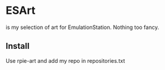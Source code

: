 # ESArt

is my selection of art for EmulationStation. Nothing too fancy. 

## Install
Use rpie-art and add my repo in repositories.txt
